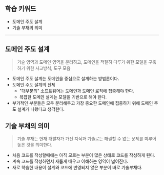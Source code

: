 ## 학습 키워드

- 도메인 주도 설계
- 기술 부채의 의미

<hr>

## 도메인 주도 설계
> 기술 영역과 도메인 영역을 분리하고, 도메인을 적절히 다루기 위한 모델을 구축하기 위한 사고방식, 도구 모음
- 도메인 주도 설계는 도메인을 중심으로 설계하는 방법론이다.
- 도메인 주도 설계의 전제
  - "대부분의" 소프트웨어는 도메인과 도메인 로직에 집중해야 한다.
  - 복잡한 도메인 설계는 모델을 기반으로 해야 한다.
- 부가적인 부분들은 모두 분리해두고 가장 중요한 도메인에 집중하기 위해 도메인 주도 설계가 나왔다고 생각한다.
## 기술 부채의 의미 
> 기술 부채는 현재 개발자가 가진 지식과 기술로는 해결할 수 없는 문제를 미루어 놓은 것을 의미한다.
- 처음 코드를 작성할때에는 아직 모르는 부분이 많은 상태로 코드를 작성하게 된다.
- 계속 코드를 작성하면서 새롭게 배우고 이해하는 영역이 넓어진다.
- 새로 학습한 내용이 설계와 코드에 반영되지 않은 부분이 바로 기술부채다.
